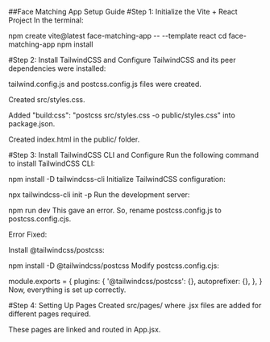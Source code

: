 ##Face Matching App Setup Guide
#Step 1: Initialize the Vite + React Project
In the terminal:

npm create vite@latest face-matching-app -- --template react
cd face-matching-app
npm install

#Step 2: Install TailwindCSS and Configure
TailwindCSS and its peer dependencies were installed:

tailwind.config.js and postcss.config.js files were created.

Created src/styles.css.

Added "build:css": "postcss src/styles.css -o public/styles.css" into package.json.

Created index.html in the public/ folder.

#Step 3: Install TailwindCSS CLI and Configure
Run the following command to install TailwindCSS CLI:

npm install -D tailwindcss-cli
Initialize TailwindCSS configuration:

npx tailwindcss-cli init -p
Run the development server:

npm run dev
This gave an error. So, rename postcss.config.js to postcss.config.cjs.

Error Fixed:

Install @tailwindcss/postcss:

npm install -D @tailwindcss/postcss
Modify postcss.config.cjs:

module.exports = {
  plugins: {
    '@tailwindcss/postcss': {},
    autoprefixer: {},
  },
}
Now, everything is set up correctly.

#Step 4: Setting Up Pages
Created src/pages/ where .jsx files are added for different pages required.

These pages are linked and routed in App.jsx.


